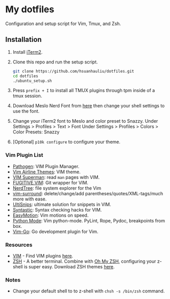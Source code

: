 # My dotfiles

Configuration and setup script for Vim, Tmux, and Zsh.

## Installation

1. Install [iTerm2](https://iterm2.com/).
1. Clone this repo and run the setup script.

    ```bash
    git clone https://github.com/hsuanhauliu/dotfiles.git
    cd dotfiles
    ./ubuntu_setup.sh
    ```

1. Press `prefix + I` to install all TMUX plugins through tpm inside of a tmux session.
1. Download Meslo Nerd Font from [here](https://github.com/romkatv/powerlevel10k#manual-font-installation) then change your shell settings to use the font.
1. Change your iTerm2 font to Meslo and color preset to Snazzy.
    Under Settings > Profiles > Text > Font
    Under Settings > Profiles > Colors > Color Presets: Snazzy
1. [Optional] `p10k configure` to configure your theme.

### Vim Plugin List

- [Pathogen](https://github.com/tpope/vim-pathogen): VIM Plugin Manager.
- [Vim Airline Themes](https://github.com/vim-airline/vim-airline-themes): VIM theme.
- [VIM Superman](https://github.com/jez/vim-superman): read `man` pages with VIM.
- [FUGITIVE.VIM](https://github.com/tpope/vim-fugitive): Git wrapper for VIM.
- [NerdTree](https://github.com/preservim/nerdtree): file system explorer for the Vim
- [vim-surround](https://github.com/tpope/vim-surround): delete/change/add parentheses/quotes/XML-tags/much more with ease.
- [UltiSnips](https://github.com/sirver/ultisnips): ultimate solution for snippets in VIM.
- [Syntastic](https://github.com/scrooloose/syntastic): Syntax checking hacks for VIM.
- [EasyMotion](https://github.com/easymotion/vim-easymotion): Vim motions on speed.
- [Python Mode](https://github.com/klen/python-mode): Vim python-mode. PyLint, Rope, Pydoc, breakpoints from box.
- [Vim-Go](https://github.com/fatih/vim-go): Go development plugin for Vim.

### Resources

- [VIM](https://www.vim.org/) - Find VIM plugins [here](https://vimawesome.com/).
- [ZSH](https://github.zshell.dev/) - A better terminal. Combine with [Oh My ZSH](https://github.com/ohmyzsh/ohmyzsh), configuring your z-shell is super easy. Download ZSH themes [here](https://github.com/robbyrussell/oh-my-zsh/wiki/Themes).

### Notes

- Change your default shell to to z-shell with `chsh -s /bin/zsh` command.

